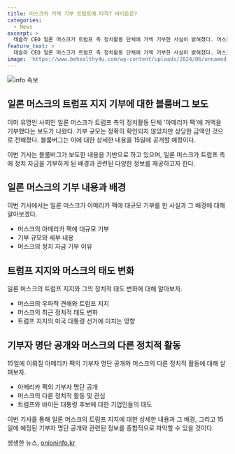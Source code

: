 ```yaml
---
title: 머스크의 거액 기부 트럼프에 타격? 바이든은?
categories:
  - News
excerpt: >
  테슬라 CEO 일론 머스크가 트럼프 측 정치활동 단체에 거액 기부한 사실이 밝혀졌다. 머스크는 트럼프 지지를 공개적으로 나타내지 않았으나 최근 우파적 견해를 지지하고 민주당을 공격하는 발언을 했다. 이에 미국 대통령 바이든은 고액 기부자들이 기부를 중단하며 자금난에 시달리는 상황이다. 이에 대해 머스크의 행동이 어떤 영향을 미칠지 관심이 모아지고 있다.
feature_text: >
  테슬라 CEO 일론 머스크가 트럼프 측 정치활동 단체에 거액 기부한 사실이 밝혀졌다. 머스크는 트럼프 지지를 공개적으로 나타내지 않았으나 최근 우파적 견해를 지지하고 민주당을 공격하는 발언을 했다. 이에 미국 대통령 바이든은 고액 기부자들이 기부를 중단하며 자금난에 시달리는 상황이다. 이에 대해 머스크의 행동이 어떤 영향을 미칠지 관심이 모아지고 있다.
image: 'https://www.behealthy4u.com/wp-content/uploads/2024/06/unnamed-file.png'
---
```


<p><img src="https://www.behealthy4u.com/wp-content/uploads/2024/06/unnamed-file.png" alt="info 속보" /></p>

<h2 data-ke-size="size26">일론 머스크의 트럼프 지지 기부에 대한 블룸버그 보도</h2>

<p>이미 유명인 사회인 일론 머스크가 트럼프 측의 정치활동 단체 '아메리카 팩'에 거액을 기부했다는 보도가 나왔다. 기부 규모는 정확히 확인되지 않았지만 상당한 금액인 것으로 전해졌다. 블룸버그는 이에 대한 상세한 내용을 15일에 공개할 예정이다.</p>

<p data-ke-size="size16">이번 기사는 블룸버그가 보도한 내용을 기반으로 하고 있으며, 일론 머스크가 트럼프 측에 정치 자금을 기부하게 된 배경과 관련된 다양한 정보를 제공하고자 한다.</p>

<h2 data-ke-size="size24">일론 머스크의 기부 내용과 배경</h2>

<p>이번 기사에서는 일론 머스크가 아메리카 팩에 대규모 기부를 한 사실과 그 배경에 대해 알아보겠다.</p>

<ul>
  <li>머스크의 아메리카 팩에 대규모 기부</li>
  <li>기부 규모와 세부 내용</li>
  <li>머스크의 정치 자금 기부 이유</li>
</ul>

<h2 data-ke-size="size24">트럼프 지지와 머스크의 태도 변화</h2>

<p>일론 머스크의 트럼프 지지와 그의 정치적 태도 변화에 대해 알아보자.</p>

<ul>
  <li>머스크의 우파적 견해와 트럼프 지지</li>
  <li>머스크의 최근 정치적 태도 변화</li>
  <li>트럼프 지지의 미국 대통령 선거에 미치는 영향</li>
</ul>

<h2 data-ke-size="size24">기부자 명단 공개와 머스크의 다른 정치적 활동</h2>

<p>15일에 이뤄질 아메리카 팩의 기부자 명단 공개와 머스크의 다른 정치적 활동에 대해 살펴보자.</p>

<ul>
  <li>아메리카 팩의 기부자 명단 공개</li>
  <li>머스크의 다른 정치적 활동 및 관심</li>
  <li>트럼프와 바이든 대통령 후보에 대한 기업인들의 태도</li>
</ul>

<p data-ke-size="size16">이번 기사를 통해 일론 머스크의 트럼프 지지에 대한 상세한 내용과 그 배경, 그리고 15일에 예정된 기부자 명단 공개와 관련된 정보를 종합적으로 파악할 수 있을 것이다.</p>
생생한 뉴스, <a href="https://onioninfo.kr" rel="dofollow">onioninfo.kr</a>


